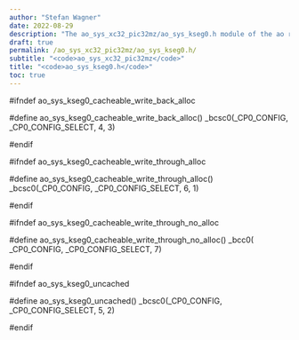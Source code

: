 ```yaml
---
author: "Stefan Wagner"
date: 2022-08-29
description: "The ao_sys_xc32_pic32mz/ao_sys_kseg0.h module of the ao real-time operating system."
draft: true
permalink: /ao_sys_xc32_pic32mz/ao_sys_kseg0.h/ 
subtitle: "<code>ao_sys_xc32_pic32mz</code>"
title: "<code>ao_sys_kseg0.h</code>"
toc: true
---
```


#ifndef ao_sys_kseg0_cacheable_write_back_alloc

#define ao_sys_kseg0_cacheable_write_back_alloc()           _bcsc0(_CP0_CONFIG, _CP0_CONFIG_SELECT, 4, 3)

#endif

#ifndef ao_sys_kseg0_cacheable_write_through_alloc

#define ao_sys_kseg0_cacheable_write_through_alloc()        _bcsc0(_CP0_CONFIG, _CP0_CONFIG_SELECT, 6, 1)

#endif

#ifndef ao_sys_kseg0_cacheable_write_through_no_alloc

#define ao_sys_kseg0_cacheable_write_through_no_alloc()     _bcc0( _CP0_CONFIG, _CP0_CONFIG_SELECT, 7)

#endif

#ifndef ao_sys_kseg0_uncached

#define ao_sys_kseg0_uncached()                             _bcsc0(_CP0_CONFIG, _CP0_CONFIG_SELECT, 5, 2)

#endif

